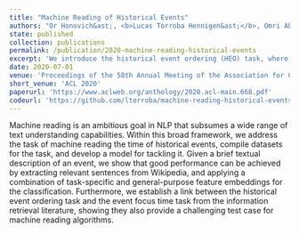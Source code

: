 ```yaml
---
title: "Machine Reading of Historical Events"
authors: "Or Honovich&ast;, <b>Lucas Torroba Hennigen&ast;</b>, Omri Abend, Shay B. Cohen"
state: published
collection: publications
permalink: /publication/2020-machine-reading-historical-events
excerpt: 'We introduce the historical event ordering (HEO) task, where a series of short textual descriptions of historical events, potentially alongside some additional information, are ordered chronologically. We compile two datasets for this task, and compare the performance of two models in it.'
date: 2020-07-01
venue: 'Proceedings of the 58th Annual Meeting of the Association for Computational Linguistics'
short_venue: 'ACL 2020'
paperurl: 'https://www.aclweb.org/anthology/2020.acl-main.668.pdf'
codeurl: 'https://github.com/ltorroba/machine-reading-historical-events'
---
```

Machine reading is an ambitious goal in NLP that subsumes a wide range of text understanding capabilities. Within this broad framework, we address the task of machine reading the time of historical events, compile datasets for the task, and develop a model for tackling it. Given a brief textual description of an event, we show that good performance can be achieved by extracting relevant sentences from Wikipedia, and applying a combination of task-specific and general-purpose feature embeddings for the classification. Furthermore, we establish a link between the historical event ordering task and the event focus time task from the information retrieval literature, showing they also provide a challenging test case for machine reading algorithms.
